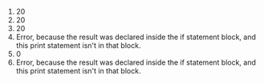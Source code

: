 1. 20
2. 20
3. 20
4. Error, because the result was declared inside the if statement block, and this print statement isn't in that block.
5. 0
6. Error, because the result was declared inside the if statement block, and this print statement isn't in that block.
